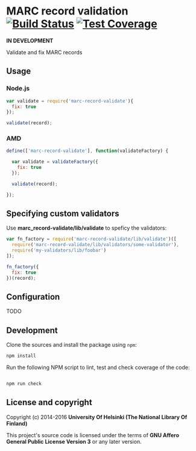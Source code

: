 # MARC record validation [![Build Status](https://travis-ci.org/NatLibFi/marc-record-validate.svg)](https://travis-ci.org/NatLibFi/marc-record-validate) [![Test Coverage](https://codeclimate.com/github/NatLibFi/marc-record-validate/badges/coverage.svg)](https://codeclimate.com/github/NatLibFi/marc-record-validate/coverage)

**IN DEVELOPMENT**

Validate and fix MARC records

## Usage

### Node.js

```js
var validate = require('marc-record-validate'){
  fix: true
});

validate(record);
```

### AMD
```js
define(['marc-record-validate'], function(validateFactory) {

  var validate = validateFactory({
    fix: true
  });

  validate(record);

});
```

## Specifying custom validators

Use **marc_record-validate/lib/validate** to speficy the validators:

```js
var fn_factory = require('marc-record-validate/lib/validate')([
  require('marc-record-validate/lib/validators/some-validator'),
  require('my-validators/lib/foobar')
]);

fn_factory({
  fix: true
})(record);
```

## Configuration

TODO

## Development 

Clone the sources and install the package using `npm`:

```sh
npm install
```

Run the following NPM script to lint, test and check coverage of the code:

```javascript

npm run check

```

## License and copyright

Copyright (c) 2014-2016 **University Of Helsinki (The National Library Of Finland)**

This project's source code is licensed under the terms of **GNU Affero General Public License Version 3** or any later version.
